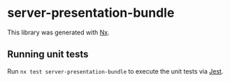 # server-presentation-bundle

This library was generated with [Nx](https://nx.dev).

## Running unit tests

Run `nx test server-presentation-bundle` to execute the unit tests via [Jest](https://jestjs.io).

